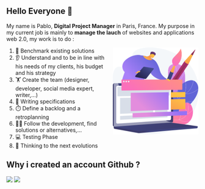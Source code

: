 ## Hello Everyone 👋
<div>
<p>My name is Pablo, <strong>Digital Project Manager</strong> in Paris, France. My purpose in my current job is mainly to <strong>manage the lauch</strong> of websites and applications web 2.0, my work is to do : </p>
<img align='right'style="width:225px;" src="https://raw.githubusercontent.com/Pablo-Hououin/Pablo-Hououin/master/computer-illustration.png">
<ol>
<li>🔭 Benchmark existing solutions</li>
<li>👂 Understand and to be in line with his needs of my clients, his budget and his strategy</li>
<li>🏋️ Create the team (designer, developer, social media expert, writer,...)</li>
<li>📝 Writing specifications</li>
<li>⏱️ Define a backlog and a retroplanning</li>
<li>👨‍🔬 Follow the development, find solutions or alternatives,... </li>
<li>💻 Testing Phase</li>
<li>🧠 Thinking to the next evolutions</li>
</ol>
</div>

## Why i created an account Github ?
<div style='width=100%;display=grid;grid-template-columns=2;'>
<img height="180em" src="https://github-readme-stats.vercel.app/api?username=Pablo-Hououin&show_icons=true&theme=radical&hide_rank=true">
<img height="180em" src="https://github-readme-stats.vercel.app/api?username=Pablo-Hououin&show_icons=true&theme=radical&hide_rank=true">
</div>
<!--
**Pablo-Hououin/Pablo-Hououin** is a ✨ _special_ ✨ repository because its `README.md` (this file) appears on your GitHub profile.

Here are some ideas to get you started:

- 🔭 I’m currently working on ...
- 🌱 I’m currently learning ...
- 👯 I’m looking to collaborate on ...
- 🤔 I’m looking for help with ...
- 💬 Ask me about ...
- 📫 How to reach me: ...
- 😄 Pronouns: ...
- ⚡ Fun fact: ...
-->
